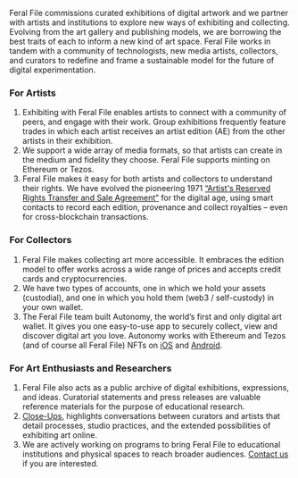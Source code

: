 
Feral File commissions curated exhibitions of digital artwork and we partner with artists and institutions to explore new ways of exhibiting and collecting. Evolving from the art gallery and publishing models, we are borrowing the best traits of each to inform a new kind of art space. Feral File works in tandem with a community of technologists, new media artists, collectors, and curators to redefine and frame a sustainable model for the future of digital experimentation.

### For Artists

1. Exhibiting with Feral File enables artists to connect with a community of peers, and engage with their work. Group exhibitions frequently feature trades in which each artist receives an artist edition (AE) from the other artists in their exhibition.
2. We support a wide array of media formats, so that artists can create in the medium and fidelity they choose. Feral File supports minting on Ethereum or Tezos.
3. Feral File makes it easy for both artists and collectors to understand their rights. We have evolved the pioneering 1971 [“Artist's Reserved Rights Transfer and Sale Agreement”](https://feralfile.com/close-ups/digital-property-rights-with-bitmark-nfts-evolving-the-artist-reserved-rights-transfer-and-sale-agreement) for the digital age, using smart contacts to record each edition, provenance and collect royalties – even for cross-blockchain transactions.

### For Collectors

1. Feral File makes collecting art more accessible. It embraces the edition model to offer works across a wide range of prices and accepts credit cards and cryptocurrencies.
2. We have two types of accounts, one in which we hold your assets (custodial), and one in which you hold them (web3 / self-custody) in your own wallet.
3. The Feral File team built Autonomy, the world’s first and only digital art wallet. It gives you one easy-to-use app to securely collect, view and discover digital art you love. Autonomy works with Ethereum and Tezos (and of course all Feral File) NFTs on [iOS](https://apps.apple.com/us/app/autonomy-app/id1544022728) and [Android](https://play.google.com/store/apps/details?id=com.bitmark.autonomy_client&hl=en_US&gl=US).

### For Art Enthusiasts and Researchers

1. Feral File also acts as a public archive of digital exhibitions, expressions, and ideas. Curatorial statements and press releases are valuable reference materials for the purpose of educational research.
2. [Close-Ups](https://feralfile.com/close-ups), highlights conversations between curators and artists that detail processes, studio practices, and the extended possibilities of exhibiting art online.
3. We are actively working on programs to bring Feral File to educational institutions and physical spaces to reach broader audiences. [Contact us](https://feralfile.com/docs/contact) if you are interested.
